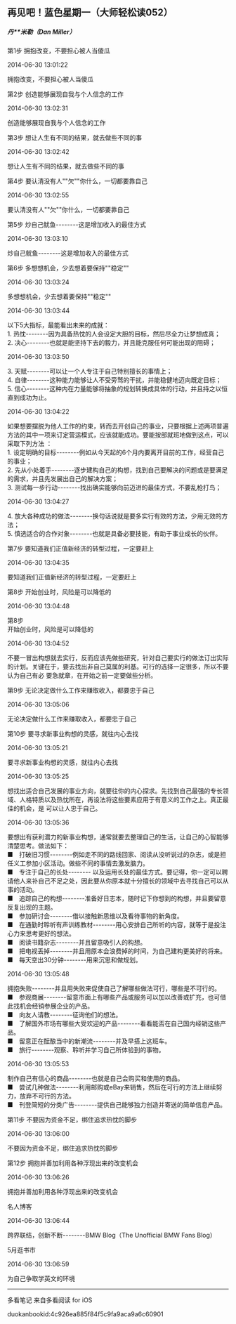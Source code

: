 ## 再见吧！蓝色星期一（大师轻松读052）

##### 丹**米勒（Dan Miller）

第1步 拥抱改变，不要担心被人当傻瓜

2014-06-30 13:01:22

拥抱改变，不要担心被人当傻瓜

第2步 创造能够展现自我与个人信念的工作

2014-06-30 13:02:31

创造能够展现自我与个人信念的工作

第3步 想让人生有不同的结果，就去做些不同的事

2014-06-30 13:02:42

想让人生有不同的结果，就去做些不同的事

第4步 要认清没有人""欠""你什么，一切都要靠自己

2014-06-30 13:02:55

要认清没有人""欠""你什么，一切都要靠自己

第5步 炒自己鱿鱼--------这是增加收入的最佳方式

2014-06-30 13:03:10

炒自己鱿鱼--------这是增加收入的最佳方式

第6步 多想想机会，少去想着要保持""稳定""

2014-06-30 13:03:24

多想想机会，少去想着要保持""稳定""

2014-06-30 13:03:44

以下5大指标，最能看出未来的成就：  
1\. 热忱--------因为具备热忱的人会设定大胆的目标，然后尽全力让梦想成真；  
2\. 决心--------也就是能坚持下去的毅力，并且能克服任何可能出现的阻碍；

2014-06-30 13:03:50

3\. 天赋--------可以让一个人专注于自己特别擅长的事情上；  
4\. 自律--------这种能力能够让人不受旁骛的干扰，并能稳健地迈向既定目标；  
5\. 信心--------这种内在力量能够将抽象的规划转换成具体的行动，并且持之以恒直到成功为止。

2014-06-30 13:04:22

如果想要摆脱为他人工作的约束，转而去开创自己的事业，只要根据上述两项普遍方法的其中一项来订定营运模式，应该就能成功。要能按部就班地做到这点，可以采取下列方法
：  
1\. 设定明确的目标--------例如从今天起的6个月内要离开目前的工作，经营自己的事业；  
2\. 先从小处着手--------逐步建构自己的构想，找到自己要解决的问题或是要满足的需求，并且先发展出自己的解决方案；  
3\. 测试每一步行动--------找出确实能够向前迈进的最佳方式，不要乱枪打鸟；

2014-06-30 13:04:27

4\. 放大各种成功的做法--------换句话说就是要多实行有效的方法，少用无效的方法；  
5\. 慎选适合的合作对象--------也就是具备必要技能，有助于事业成长的伙伴。

第7步 要知道我们正值新经济的转型过程，一定要赶上

2014-06-30 13:04:35

要知道我们正值新经济的转型过程，一定要赶上

第8步 开始创业时，风险是可以降低的

2014-06-30 13:04:48

第8步  
开始创业时，风险是可以降低的

2014-06-30 13:04:52

不要一冒出构想就去实行，反而应该先做些研究，针对自己要实行的做法订出实际的计划。关键在于，要去找出非自己莫属的利基。可行的选择一定很多，所以不要认为自己有必
要急就章，在开始之前一定要做些分析。

第9步 无论决定做什么工作来赚取收入，都要忠于自己

2014-06-30 13:05:06

无论决定做什么工作来赚取收入，都要忠于自己

第10步 要寻求新事业构想的灵感，就往内心去找

2014-06-30 13:05:21

要寻求新事业构想的灵感，就往内心去找

2014-06-30 13:05:25

想找出适合自己发展的事业方向，就要往你的内心探求。先找到自己最强的专长领域、人格特质以及热忱所在，再设法将这些要素应用于有意义的工作之上。真正最佳的机会，是
可以让人忠于自己。

2014-06-30 13:05:36

要想出有获利潜力的新事业构想，通常就要去整理自己的生活，让自己的心智能够清楚思考。做法如下：  
■　打破旧习惯--------例如走不同的路线回家、阅读从没听说过的杂志，或是担任义工参加小区活动。做些不同的事情去激发脑力。  
■　专注于自己的长处--------
以及运用长处的最佳方式。要记得，你一定可以聘请他人来补自己不足之处，因此要从你原本就十分擅长的领域中去寻找自己可以从事的活动。  
■　追踪自己的构想--------准备好日志本，随时记下你想到的构想，并且要留意反复出现的主题。  
■　参加研讨会--------借以接触新思维以及看待事物的新角度。  
■　在通勤时聆听有声训练教材--------用心安排自己所听的内容，就等于是投注心力来思考更好的想法。  
■　阅读书籍杂志--------并且留意吸引人的构想。  
■　把电视丢掉--------并且用原本会浪费掉的时间，为自己建构更美好的将来。  
■　每天空出30分钟--------用来沉思和做规划。

2014-06-30 13:05:48

拥抱失败--------并且用失败来促使自己了解哪些做法可行，哪些是不可行的。  
■　参观商展--------留意市面上有哪些产品或服务可以加以改善或扩充，也可借此找机会经销参展企业的产品。  
■　向友人请教--------征询他们的想法。  
■　了解国外市场有哪些大受欢迎的产品--------看看能否在自己国内经销这些产品。  
■　留意正在酝酿当中的新潮流--------并及早搭上这班车。  
■　旅行--------观察、聆听并学习自己所体验到的事物。

2014-06-30 13:05:53

制作自己有信心的商品--------也就是自己会购买和使用的商品。  
■　尝试几种做法--------利用邮购或eBay来销售，然后在可行的方法上继续努力，放弃不可行的方法。  
■　刊登简短的分类广告--------提供自己能够独力创造并寄送的简单信息产品。

第11步 不要因为资金不足，绑住追求热忱的脚步

2014-06-30 13:06:00

不要因为资金不足，绑住追求热忱的脚步

第12步 拥抱并善加利用各种浮现出来的改变机会

2014-06-30 13:06:26

拥抱并善加利用各种浮现出来的改变机会

名人博客

2014-06-30 13:06:44

跨界联结，创新不断--------BMW Blog（The Unofficial BMW Fans Blog）

5月逛书市

2014-06-30 13:06:59

为自己争取学英文的环境

* * *

多看笔记 来自多看阅读 for iOS

duokanbookid:4c926ea885f84f5c9fa9aca9a6c60901

